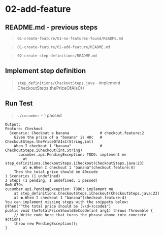 # 02-add-feature

## README.md - previous steps

> `01-create-feature/01-no-features-found/README.md`

> `01-create-feature/02-add-feature/README.md`

> `02-create-step-definitions/README.md`

## Implement step definition

> `step_definitions/CheckoutSteps.java` - implement CheckoutSteps.thePriceOfAIsC()

## Run Test

> `./cucumber` - 1 passed

```
Output:
Feature: Checkout
  Scenario: Checkout a banana              # checkout.feature:2
    Given the price of a "banana" is 40c   # CheckoutSteps.thePriceOfAIsC(String,int)
    When I checkout 1 "banana"             # CheckoutSteps.iCheckout(int,String)
      cucumber.api.PendingException: TODO: implement me
      	at step_definitions.CheckoutSteps.iCheckout(CheckoutSteps.java:23)
      	at ✽.When I checkout 1 "banana"(checkout.feature:4)      
    Then the total price should be 40ccode
1 Scenarios (1 undefined)
3 Steps (1 pending, 1 undefined, 1 passed)
0m0.079s
cucumber.api.PendingException: TODO: implement me
	at step_definitions.CheckoutSteps.iCheckout(CheckoutSteps.java:23)
	at ✽.When I checkout 1 "banana"(checkout.feature:4)
You can implement missing steps with the snippets below:
@Then("^the total price should be (\\d+)ccode$")
public void theTotalPriceShouldBeCcode(int arg1) throws Throwable {
    // Write code here that turns the phrase above into concrete actions
    throw new PendingException();
}
```
